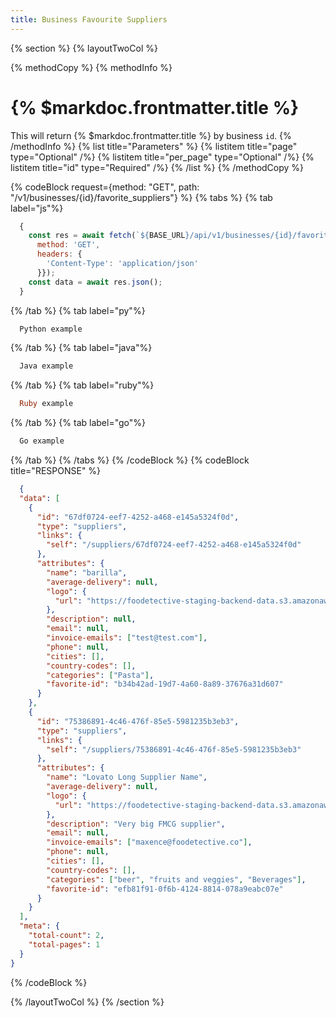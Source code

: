 ```yaml
---
title: Business Favourite Suppliers
---
```

{% section %}
{% layoutTwoCol %}

{% methodCopy %}
{% methodInfo %}
  # {% $markdoc.frontmatter.title %}
  This will return {% $markdoc.frontmatter.title %} by business `id`.
{% /methodInfo %}
{% list title="Parameters" %}
  {% listitem title="page" type="Optional" /%}
  {% listitem title="per_page" type="Optional" /%}
  {% listitem title="id" type="Required" /%}
{% /list %}
{% /methodCopy %}

{% codeBlock request={method: "GET", path: "/v1/businesses/{id}/favorite_suppliers"} %}
{% tabs %}
  {% tab label="js"%}
  ```js
    {
      const res = await fetch(`${BASE_URL}/api/v1/businesses/{id}/favorite_suppliers`, {
        method: 'GET',
        headers: {
          'Content-Type': 'application/json'
        }});
      const data = await res.json();
    }
  ```
  {% /tab %}
  {% tab label="py"%}
  ```py
    Python example
  ```
  {% /tab %}
  {% tab label="java"%}
  ```java
    Java example
  ```
  {% /tab %}
  {% tab label="ruby"%}
  ```ruby
    Ruby example
  ```
  {% /tab %}
  {% tab label="go"%}
  ```go
    Go example
  ```
  {% /tab %}
{% /tabs %}
{% /codeBlock %}
{% codeBlock title="RESPONSE" %}
  ```json
    {
    "data": [
      {
        "id": "67df0724-eef7-4252-a468-e145a5324f0d",
        "type": "suppliers",
        "links": {
          "self": "/suppliers/67df0724-eef7-4252-a468-e145a5324f0d"
        },
        "attributes": {
          "name": "barilla",
          "average-delivery": null,
          "logo": {
            "url": "https://foodetective-staging-backend-data.s3.amazonaws.com/uploads/supplier/logo/67df0724-eef7-4252-a468-e145a5324f0d/2d88b1f0-a19b-4190-8b39-bac843e363b3.png"
          },
          "description": null,
          "email": null,
          "invoice-emails": ["test@test.com"],
          "phone": null,
          "cities": [],
          "country-codes": [],
          "categories": ["Pasta"],
          "favorite-id": "b34b42ad-19d7-4a60-8a89-37676a31d607"
        }
      },
      {
        "id": "75386891-4c46-476f-85e5-5981235b3eb3",
        "type": "suppliers",
        "links": {
          "self": "/suppliers/75386891-4c46-476f-85e5-5981235b3eb3"
        },
        "attributes": {
          "name": "Lovato Long Supplier Name",
          "average-delivery": null,
          "logo": {
            "url": "https://foodetective-staging-backend-data.s3.amazonaws.com/uploads/supplier/logo/75386891-4c46-476f-85e5-5981235b3eb3/54e61465-f620-480a-99f4-3a23c58096b9.png"
          },
          "description": "Very big FMCG supplier",
          "email": null,
          "invoice-emails": ["maxence@foodetective.co"],
          "phone": null,
          "cities": [],
          "country-codes": [],
          "categories": ["beer", "fruits and veggies", "Beverages"],
          "favorite-id": "efb81f91-0f6b-4124-8814-078a9eabc07e"
        }
      }
    ],
    "meta": {
      "total-count": 2,
      "total-pages": 1
    }
  }
  ```
{% /codeBlock %}  

{% /layoutTwoCol %}
{% /section %}